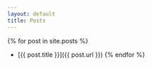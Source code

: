 ```yaml
---
layout: default
title: Posts
---
```


{% for post in site.posts %}
- [{{ post.title }}]({{ post.url }})
{% endfor %}


